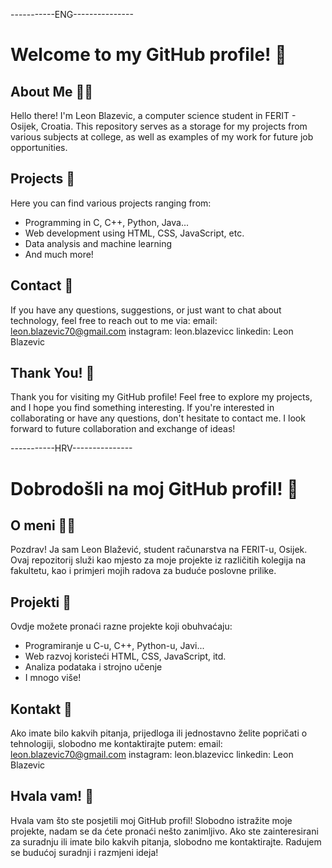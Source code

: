 
-----------ENG---------------
# Welcome to my GitHub profile! 👋

## About Me 🙎‍♂️
Hello there! I'm Leon Blazevic, a computer science student in FERIT - Osijek, Croatia.
This repository serves as a storage for my projects from various subjects at college, as well as examples of my work for future job opportunities.

## Projects 🚀
Here you can find various projects ranging from:
- Programming in C, C++, Python, Java...
- Web development using HTML, CSS, JavaScript, etc.
- Data analysis and machine learning
- And much more!

## Contact 📧
If you have any questions, suggestions, or just want to chat about technology, feel free to reach out to me via:
email: leon.blazevic70@gmail.com
instagram: leon.blazevicc
linkedin: Leon Blazevic
## Thank You! 🙏
Thank you for visiting my GitHub profile! Feel free to explore my projects, and I hope you find something interesting. 
If you're interested in collaborating or have any questions, don't hesitate to contact me. 
I look forward to future collaboration and exchange of ideas!

-----------HRV---------------
# Dobrodošli na moj GitHub profil! 👋

## O meni 🙎‍♂️
Pozdrav! Ja sam Leon Blažević, student računarstva na FERIT-u, Osijek.
Ovaj repozitorij služi kao mjesto za moje projekte iz različitih kolegija na fakultetu, kao i primjeri mojih radova za buduće poslovne prilike.

## Projekti 🚀
Ovdje možete pronaći razne projekte koji obuhvaćaju:
- Programiranje u C-u, C++, Python-u, Javi...
- Web razvoj koristeći HTML, CSS, JavaScript, itd.
- Analiza podataka i strojno učenje
- I mnogo više!

## Kontakt 📧
Ako imate bilo kakvih pitanja, prijedloga ili jednostavno želite popričati o tehnologiji, slobodno me kontaktirajte putem: 
email: leon.blazevic70@gmail.com
instagram: leon.blazevicc
linkedin: Leon Blazevic

## Hvala vam! 🙏
Hvala vam što ste posjetili moj GitHub profil! 
Slobodno istražite moje projekte, nadam se da ćete pronaći nešto zanimljivo. 
Ako ste zainteresirani za suradnju ili imate bilo kakvih pitanja, slobodno me kontaktirajte. 
Radujem se budućoj suradnji i razmjeni ideja!

